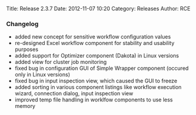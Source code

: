 Title: Release 2.3.7
Date: 2012-11-07 10:20
Category: Releases
Author: RCE


### Changelog

* added new concept for sensitive workflow configuration values
* re-designed Excel workflow component for stability and usability purposes
* added support for Optimizer component (Dakota) in Linux versions
* added view for cluster job monitoring
* fixed bug in configuration GUI of Simple Wrapper component (occured only in Linux versions)
* fixed bug in input inspection view, which caused the GUI to freeze
* added sorting in various component listings like workflow execution wizard, connection dialog, input inspection view
* improved temp file handling in worklfow components to use less memory 